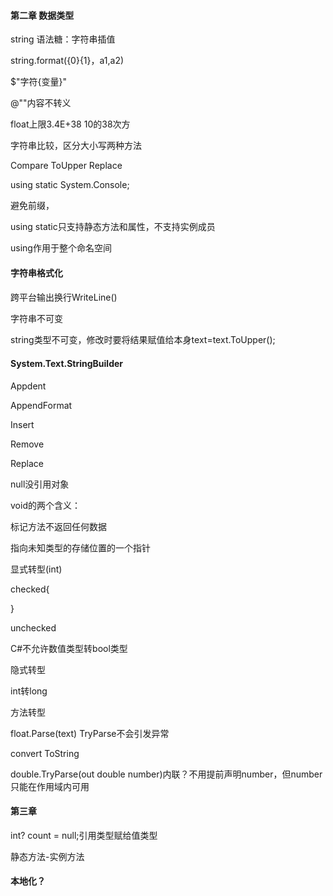 #### 第二章 数据类型

string 语法糖：字符串插值

string.format({0}{1}，a1,a2)

$"字符{变量}"



@""内容不转义



float上限3.4E+38 10的38次方



字符串比较，区分大小写两种方法

Compare ToUpper Replace



using static System.Console;

避免前缀，

using static只支持静态方法和属性，不支持实例成员

using作用于整个命名空间



#### 字符串格式化

#### 

跨平台输出换行WriteLine()



字符串不可变

string类型不可变，修改时要将结果赋值给本身text=text.ToUpper();



#### System.Text.StringBuilder

Appdent

AppendFormat

Insert

Remove

Replace



null没引用对象

void的两个含义：

标记方法不返回任何数据

指向未知类型的存储位置的一个指针



显式转型(int)



checked{



} 

unchecked

C#不允许数值类型转bool类型

隐式转型

int转long

方法转型

float.Parse(text) TryParse不会引发异常

convert ToString

double.TryParse(out double number)内联？不用提前声明number，但number只能在作用域内可用

#### 第三章

int? count = null;引用类型赋给值类型



静态方法-实例方法





#### 本地化？